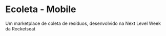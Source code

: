 # Ecoleta - Mobile

Um marketplace de coleta de resíduos, desenvolvido na Next Level Week da Rocketseat
